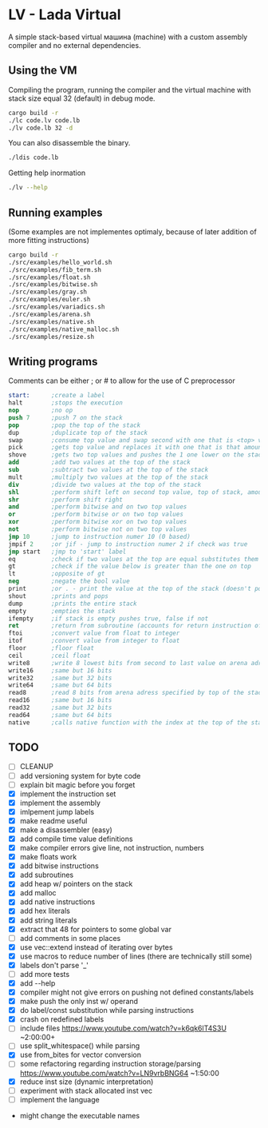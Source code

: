 # LV - Lada Virtual
A simple stack-based virtual машина (machine) with a custom assembly compiler and no external dependencies.

## Using the VM
Compiling the program, running the compiler and the virtual machine with stack size equal 32 (default) in debug mode.

``` sh
cargo build -r
./lc code.lv code.lb
./lv code.lb 32 -d
```

You can also disassemble the binary.
```sh
./ldis code.lb
```

Getting help inormation
```sh
./lv --help
```

## Running examples
(Some examples are not implementes optimaly, because of later addition of more fitting instructions)
```sh
cargo build -r
./src/examples/hello_world.sh
./src/examples/fib_term.sh
./src/examples/float.sh
./src/examples/bitwise.sh
./src/examples/gray.sh
./src/examples/euler.sh
./src/examples/variadics.sh
./src/examples/arena.sh
./src/examples/native.sh
./src/examples/native_malloc.sh
./src/examples/resize.sh
```

## Writing programs
Comments can be either ; or # to allow for the use of C preprocessor
``` nasm
start:      ;create a label
halt        ;stops the execution
nop         ;no op
push 7      ;push 7 on the stack
pop         ;pop the top of the stack
dup         ;duplicate top of the stack
swap        ;consume top value and swap second with one that is <top> values below
pick        ;gets top value and replaces it with one that is that amount lower in the stack
shove       ;gets two top values and pushes the 1 one lower on the stack by the amount specified by the second
add         ;add two values at the top of the stack
sub         ;subtract two values at the top of the stack
mult        ;multiply two values at the top of the stack
div         ;divide two values at the top of the stack
shl         ;perform shift left on second top value, top of stack, amount of times
shr         ;perform shift right
and         ;perform bitwise and on two top values
or          ;perform bitwise or on two top values
xor         ;perform bitwise xor on two top values
not         ;perform bitwise not on two top values
jmp 10      ;jump to instruction numer 10 (0 based)
jmpif 2     ;or jif - jump to instruction numer 2 if check was true
jmp start   ;jmp to 'start' label
eq          ;check if two values at the top are equal substitutes them with the result
gt          ;check if the value below is greater than the one on top
lt          ;opposite of gt
neg         ;negate the bool value
print       ;or . - print the value at the top of the stack (doesn't pop it)
shout       ;prints and pops
dump        ;prints the entire stack
empty       ;empties the stack
ifempty     ;if stack is empty pushes true, false if not
ret         ;return from subroutine (accounts for return instruction offset, see examples/implementation)
ftoi        ;convert value from float to integer
itof        ;convert value from integer to float
floor       ;floor float
ceil        ;ceil float
write8      ;write 8 lowest bits from second to last value on arena adress sepcified by top of the stack
write16     ;same but 16 bits
write32     ;same but 32 bits
write64     ;same but 64 bits
read8       ;read 8 bits from arena adress specified by top of the stack
read16      ;same but 16 bits
read32      ;same but 32 bits
read64      ;same but 64 bits
native      ;calls native function with the index at the top of the stack
```

## TODO
- [ ] CLEANUP
- [ ] add versioning system for byte code
- [ ] explain bit magic before you forget
- [x] implement the instruction set
- [x] implement the assembly
- [x] imlpement jump labels
- [x] make readme useful
- [x] make a disassembler (easy)
- [x] add compile time value definitions
- [x] make compiler errors give line, not instruction, numbers
- [x] make floats work
- [x] add bitwise instructions
- [x] add subroutines
- [x] add heap w/ pointers on the stack
- [x] add malloc
- [x] add native instructions
- [x] add hex literals
- [x] add string literals
- [x] extract that 48 for pointers to some global var
- [ ] add comments in some places
- [x] use vec::extend instead of iterating over bytes
- [x] use macros to reduce number of lines (there are technically still some)
- [x] labels don't parse '_'
- [ ] add more tests
- [x] add --help
- [x] compiler might not give errors on pushing not defined constants/labels
- [x] make push the only inst w/ operand
- [x] do label/const substitution while parsing instructions
- [x] crash on redefined labels
- [ ] include files https://www.youtube.com/watch?v=k6qk6lT4S3U ~2:00:00+
- [ ] use split_whitespace() while parsing
- [x] use from_bites for vector conversion
- [ ] some refactoring regarding instruction storage/parsing https://www.youtube.com/watch?v=LN9vrbBNG64 ~1:50:00
- [x] reduce inst size (dynamic interpretation)
- [ ] experiment with stack allocated inst vec
- [ ] implement the language
- might change the executable names
